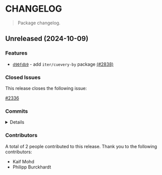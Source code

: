 # CHANGELOG

> Package changelog.

<section class="release" id="unreleased">

## Unreleased (2024-10-09)

<section class="features">

### Features

-   [`d90fdb9`](https://github.com/stdlib-js/stdlib/commit/d90fdb967ee785786f1fc37c148a17a8fa2e1db7) - add `iter/cuevery-by` package [(#2838)](https://github.com/stdlib-js/stdlib/pull/2838)

</section>

<!-- /.features -->

<section class="issues">

### Closed Issues

This release closes the following issue:

[#2336](https://github.com/stdlib-js/stdlib/issues/2336)

</section>

<!-- /.issues -->

<section class="commits">

### Commits

<details>

-   [`d90fdb9`](https://github.com/stdlib-js/stdlib/commit/d90fdb967ee785786f1fc37c148a17a8fa2e1db7) - **feat:** add `iter/cuevery-by` package [(#2838)](https://github.com/stdlib-js/stdlib/pull/2838) _(by Kaif Mohd, Kaif Mohd, Philipp Burckhardt)_

</details>

</section>

<!-- /.commits -->

<section class="contributors">

### Contributors

A total of 2 people contributed to this release. Thank you to the following contributors:

-   Kaif Mohd
-   Philipp Burckhardt

</section>

<!-- /.contributors -->

</section>

<!-- /.release -->

